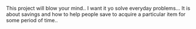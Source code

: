 This project will blow your mind.. I want it yo solve everyday problems...
It is about savings and how to help people save to acquire a particular item for some period of time..




